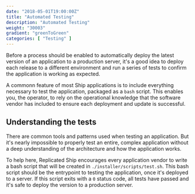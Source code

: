 ```yaml
---
date: "2018-05-01T19:00:00Z"
title: "Automated Testing"
description: "Automated Testing"
weight: "30003"
gradient: "greenToGreen"
categories: [ "Testing" ]
---
```


Before a process should be enabled to automatically deploy the latest version of an application to a production server, it's a good idea to deploy each release to a different environment and run a series of tests to confirm the application is working as expected.

A commonn feature of most Ship applications is to include everything necessary to test the application, packaged as a `bash` script. This enables you, the operator, to rely on the operational knowledge that the software vendor has included to ensure each deployment and update is successful.

## Understanding the tests

There are common tools and patterns used when testing an application. But it's nearly impossible to properly test an entire, complex application without a deep understanding of the architecture and how the application works.

To help here, Replicated Ship encourages every application vendor to write a bash script that will be created in `./installer/scripts/test.sh`. This bash script should be the entrypoint to testing the application, once it's deployed to a server. If this script exits with a `0` status code, all tests have passed and it's safe to deploy the version to a production server.

